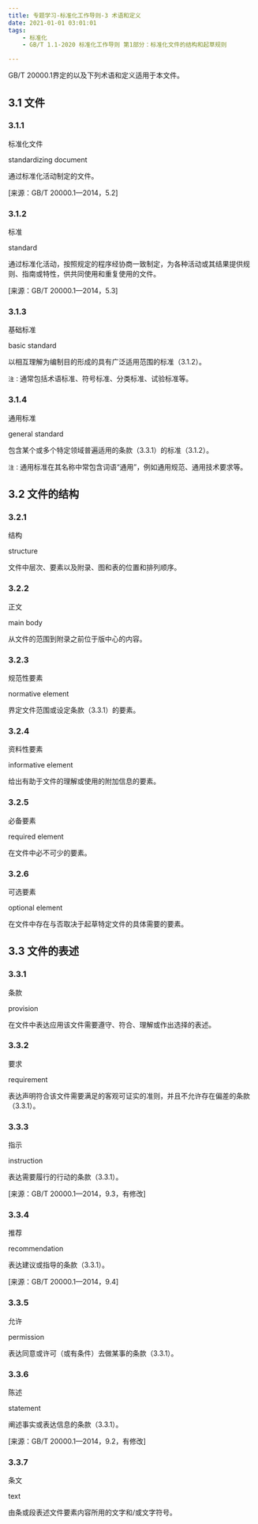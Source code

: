 ```yaml
---
title: 专题学习-标准化工作导则-3 术语和定义
date: 2021-01-01 03:01:01
tags: 
	- 标准化
	- GB/T 1.1-2020 标准化工作导则 第1部分：标准化文件的结构和起草规则

---
```



GB/T 20000.1界定的以及下列术语和定义适用于本文件。

## 3.1 文件

### 3.1.1 

标准化文件

standardizing document 

通过标准化活动制定的文件。

[来源：GB/T 20000.1—2014，5.2]

### 3.1.2 

标准 

standard

通过标准化活动，按照规定的程序经协商一致制定，为各种活动或其结果提供规则、指南或特性，供共同使用和重复使用的文件。

[来源：GB/T 20000.1—2014，5.3]

### 3.1.3 

基础标准 

basic standard

以相互理解为编制目的形成的具有广泛适用范围的标准（3.1.2）。

`注：`通常包括术语标准、符号标准、分类标准、试验标准等。

### 3.1.4 

通用标准 

general standard

包含某个或多个特定领域普遍适用的条款（3.3.1）的标准（3.1.2）。

`注：`通用标准在其名称中常包含词语“通用”，例如通用规范、通用技术要求等。

## 3.2 文件的结构

### 3.2.1 

结构 

structure

文件中层次、要素以及附录、图和表的位置和排列顺序。

### 3.2.2 

正文 

main body

从文件的范围到附录之前位于版中心的内容。

### 3.2.3 

规范性要素 

normative element

界定文件范围或设定条款（3.3.1）的要素。

### 3.2.4 

资料性要素 

informative element

给出有助于文件的理解或使用的附加信息的要素。

### 3.2.5 

必备要素 

required element

在文件中必不可少的要素。

### 3.2.6 

可选要素 

optional element

在文件中存在与否取决于起草特定文件的具体需要的要素。

## 3.3 文件的表述

### 3.3.1 

条款 

provision

在文件中表达应用该文件需要遵守、符合、理解或作出选择的表述。

### 3.3.2 

要求 

requirement

表达声明符合该文件需要满足的客观可证实的准则，并且不允许存在偏差的条款（3.3.1）。

### 3.3.3 

指示

instruction

表达需要履行的行动的条款（3.3.1）。

[来源：GB/T 20000.1—2014，9.3，有修改]

### 3.3.4 

推荐 

recommendation

表达建议或指导的条款（3.3.1）。

[来源：GB/T 20000.1—2014，9.4]

### 3.3.5 

允许

permission

表达同意或许可（或有条件）去做某事的条款（3.3.1）。

### 3.3.6 

陈述 

statement

阐述事实或表达信息的条款（3.3.1）。

[来源：GB/T 20000.1—2014，9.2，有修改]

### 3.3.7 

条文 

text

由条或段表述文件要素内容所用的文字和/或文字符号。

